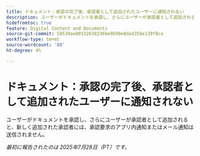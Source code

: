 ```yaml
---
title: ドキュメント：承認の完了後、承認者として追加されたユーザーに通知されない
description: ユーザーがドキュメントを承認し、さらにユーザーが承認者として追加されると、新しく追加された承認者には、承認要求のアプリ内通知またはメール通知は送信されません。
hidefromtoc: true
feature: Digital Content and Documents
source-git-commit: 58539ae80132638236be9b90e0dad35be139f8ce
workflow-type: tm+mt
source-wordcount: '88'
ht-degree: 4%

---
```



# ドキュメント：承認の完了後、承認者として追加されたユーザーに通知されない

ユーザーがドキュメントを承認し、さらにユーザーが承認者として追加されると、新しく追加された承認者には、承認要求のアプリ内通知またはメール通知は送信されません。

_最初に報告されたのは 2025年7月28日（PT）です。_
